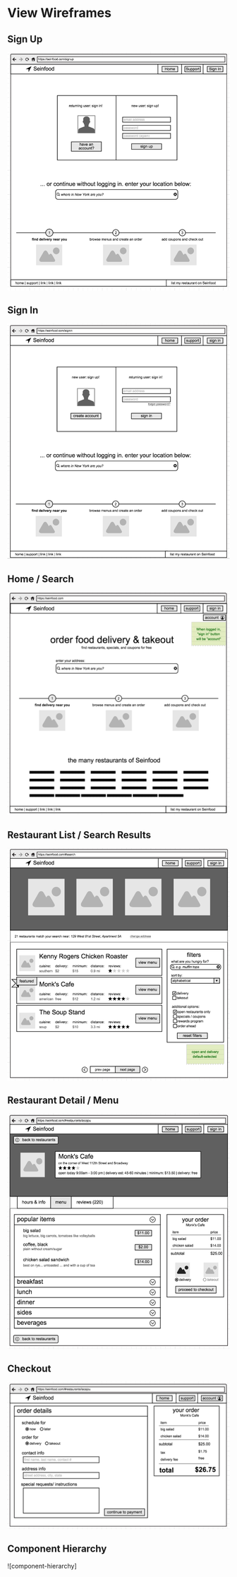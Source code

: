 # View Wireframes

## Sign Up
![sign-up]

## Sign In
![sign-in]

## Home / Search
![home-search]

## Restaurant List / Search Results
![restaurant-list]

## Restaurant Detail / Menu
![restaurant-menu]

## Checkout
![checkout]

## Component Hierarchy
![component-hierarchy]

[sign-up]: ./wireframes/2_sign_up.png
[sign-in]: ./wireframes/3_sign_in.png
[home-search]: ./wireframes/1_home.png
[restaurant-list]: ./wireframes/4_restaurant_list.png
[restaurant-menu]: ./wireframes/5_restaurant_menu.png
[checkout]: ./wireframes/6_checkout.png
[component-heirarchy]: ./wireframes/component_hierarchy.png
